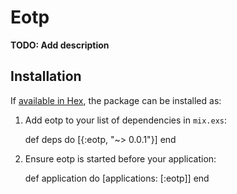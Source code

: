 # Eotp

**TODO: Add description**

## Installation

If [available in Hex](https://hex.pm/docs/publish), the package can be installed as:

  1. Add eotp to your list of dependencies in `mix.exs`:

        def deps do
          [{:eotp, "~> 0.0.1"}]
        end

  2. Ensure eotp is started before your application:

        def application do
          [applications: [:eotp]]
        end

